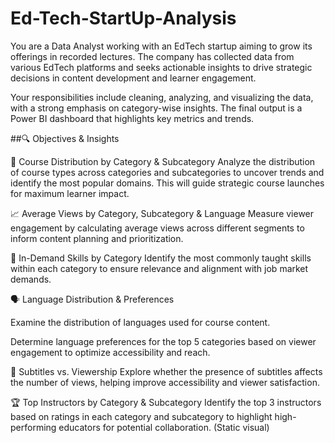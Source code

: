 # Ed-Tech-StartUp-Analysis

You are a Data Analyst working with an EdTech startup aiming to grow its offerings in recorded lectures. The company has collected data from various EdTech platforms and seeks actionable insights to drive strategic decisions in content development and learner engagement.

Your responsibilities include cleaning, analyzing, and visualizing the data, with a strong emphasis on category-wise insights. The final output is a Power BI dashboard that highlights key metrics and trends.


##🔍 Objectives & Insights

📂 Course Distribution by Category & Subcategory Analyze the distribution of course types across categories and subcategories to uncover trends and identify the most popular domains. This will guide strategic course launches for maximum learner impact.

📈 Average Views by Category, Subcategory & Language Measure viewer engagement by calculating average views across different segments to inform content planning and prioritization.

🎯 In-Demand Skills by Category Identify the most commonly taught skills within each category to ensure relevance and alignment with job market demands.

🗣️ Language Distribution & Preferences

Examine the distribution of languages used for course content.

Determine language preferences for the top 5 categories based on viewer engagement to optimize accessibility and reach.

📝 Subtitles vs. Viewership Explore whether the presence of subtitles affects the number of views, helping improve accessibility and viewer satisfaction.

🏆 Top Instructors by Category & Subcategory Identify the top 3 instructors based on ratings in each category and subcategory to highlight high-performing educators for potential collaboration. (Static visual)
